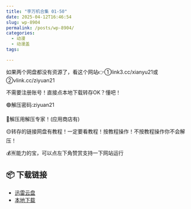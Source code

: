 ```yaml
---
title: "李万机合集 01-50"
date: 2025-04-12T16:46:54
slug: wp-8904
permalink: /posts/wp-8904/
categories:
  - 动漫
  - 动漫盖
tags:

---
```


如果两个网盘都没有资源了，看这个网站👉①link3.cc/xianyu21或②vlink.cc/ziyuan21

不需要注册账号！直接点本地下载转存OK？懂吧！

🟢解压密码:ziyuan21

🔵解压用解压专家！(应用商店有)

🟡转存的链接网盘有教程！一定要看教程！按教程操作！不按教程操作你不会解压！

💰🈶能力的宝，可以点左下角赞赏支持一下网站运行

## 📦 下载链接
- [迅雷云盘](https://blziyuan21.com/pay-download/8904?key=ed93656732&down_id=0)
- [本地下载](https://blziyuan21.com/pay-download/8904?key=ed93656732&down_id=1)

